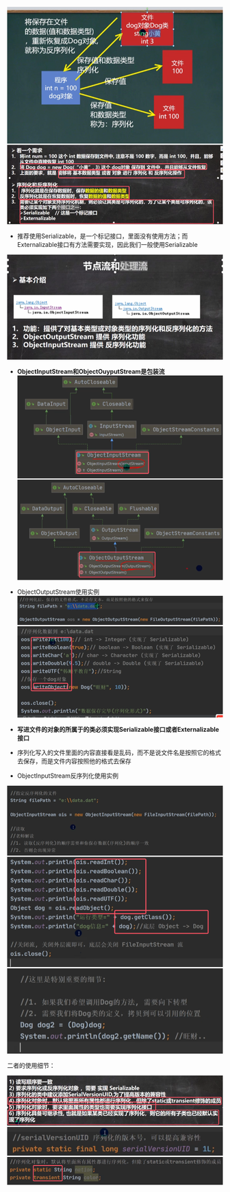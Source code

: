 ![](assets/09ObjectInputStream和ObjectOuyputStream/file-20250329171332674.png)
![](assets/09ObjectInputStream和ObjectOuyputStream/file-20250329171449424.png)
* 推荐使用Serializable，是一个标记接口，里面没有使用方法；而Externalizable接口有方法需要实现，因此我们一般使用Serializable

![](assets/09ObjectInputStream和ObjectOuyputStream/file-20250329171711057.png)
* **ObjectInputStream和ObjectOuyputStream是包装流**
![](assets/09ObjectInputStream和ObjectOuyputStream/file-20250329171802125.png)
![](assets/09ObjectInputStream和ObjectOuyputStream/file-20250329171851171.png)


* ObjectOutputStream使用实例
![](assets/09ObjectInputStream和ObjectOuyputStream/file-20250329172517471.png)
![](assets/09ObjectInputStream和ObjectOuyputStream/file-20250329172944204.png)
* **写进文件的对象的所属于的类必须实现Serializable接口或者Externalizable接口**
* 序列化写入的文件里面的内容直接看是乱码，而不是说文件名是按照它的格式去保存，而是文件内容按照他的格式去保存


* ObjectInputStream反序列化使用实例
 
![](assets/09ObjectInputStream和ObjectOuyputStream/file-20250329173059659.png)
![](assets/09ObjectInputStream和ObjectOuyputStream/file-20250329173124724.png)
![](assets/09ObjectInputStream和ObjectOuyputStream/file-20250329173517068.png)

二者的使用细节：

![](assets/09ObjectInputStream和ObjectOuyputStream/file-20250330132024793.png)
![](assets/09ObjectInputStream和ObjectOuyputStream/file-20250330131419334.png)
![](assets/09ObjectInputStream和ObjectOuyputStream/file-20250330131524272.png)